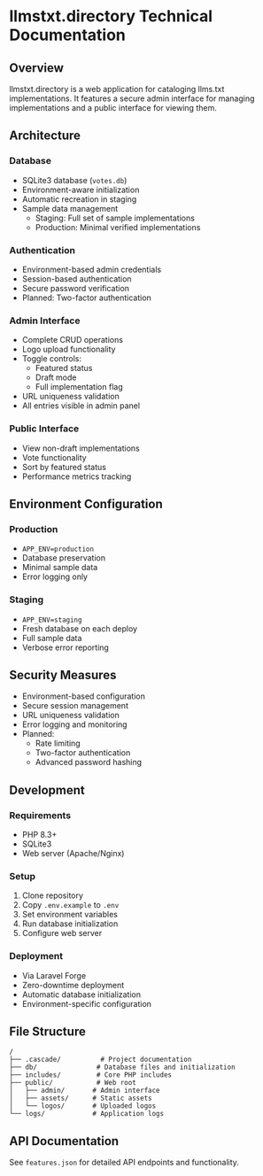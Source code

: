 # llmstxt.directory Technical Documentation

## Overview
llmstxt.directory is a web application for cataloging llms.txt implementations. It features a secure admin interface for managing implementations and a public interface for viewing them.

## Architecture

### Database
- SQLite3 database (`votes.db`)
- Environment-aware initialization
- Automatic recreation in staging
- Sample data management
  - Staging: Full set of sample implementations
  - Production: Minimal verified implementations

### Authentication
- Environment-based admin credentials
- Session-based authentication
- Secure password verification
- Planned: Two-factor authentication

### Admin Interface
- Complete CRUD operations
- Logo upload functionality
- Toggle controls:
  - Featured status
  - Draft mode
  - Full implementation flag
- URL uniqueness validation
- All entries visible in admin panel

### Public Interface
- View non-draft implementations
- Vote functionality
- Sort by featured status
- Performance metrics tracking

## Environment Configuration

### Production
- `APP_ENV=production`
- Database preservation
- Minimal sample data
- Error logging only

### Staging
- `APP_ENV=staging`
- Fresh database on each deploy
- Full sample data
- Verbose error reporting

## Security Measures
- Environment-based configuration
- Secure session management
- URL uniqueness validation
- Error logging and monitoring
- Planned:
  - Rate limiting
  - Two-factor authentication
  - Advanced password hashing

## Development

### Requirements
- PHP 8.3+
- SQLite3
- Web server (Apache/Nginx)

### Setup
1. Clone repository
2. Copy `.env.example` to `.env`
3. Set environment variables
4. Run database initialization
5. Configure web server

### Deployment
- Via Laravel Forge
- Zero-downtime deployment
- Automatic database initialization
- Environment-specific configuration

## File Structure
```
/
├── .cascade/          # Project documentation
├── db/               # Database files and initialization
├── includes/         # Core PHP includes
├── public/           # Web root
│   ├── admin/       # Admin interface
│   ├── assets/      # Static assets
│   └── logos/       # Uploaded logos
└── logs/            # Application logs
```

## API Documentation
See `features.json` for detailed API endpoints and functionality.
